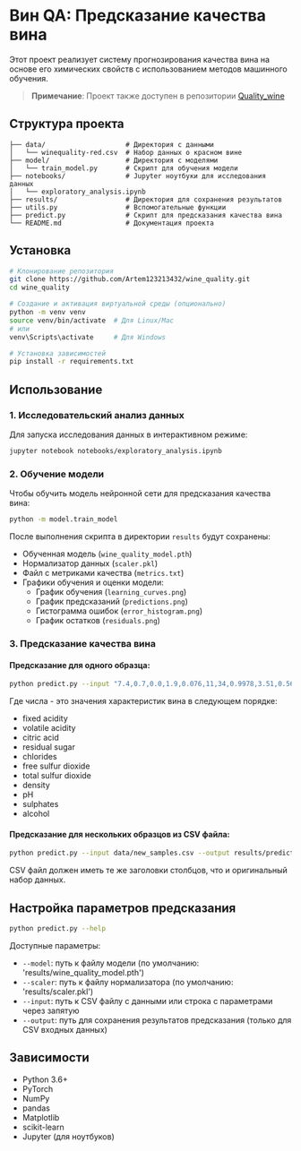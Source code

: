 # Вин QA: Предсказание качества вина

Этот проект реализует систему прогнозирования качества вина на основе его химических свойств с использованием методов машинного обучения.

> **Примечание**: Проект также доступен в репозитории [Quality_wine](https://github.com/Artem123213432/Quality_wine.git)

## Структура проекта

```
├── data/                    # Директория с данными
│   └── winequality-red.csv  # Набор данных о красном вине
├── model/                   # Директория с моделями
│   └── train_model.py       # Скрипт для обучения модели
├── notebooks/               # Jupyter ноутбуки для исследования данных
│   └── exploratory_analysis.ipynb
├── results/                 # Директория для сохранения результатов
├── utils.py                 # Вспомогательные функции
├── predict.py               # Скрипт для предсказания качества вина
└── README.md                # Документация проекта
```

## Установка

```bash
# Клонирование репозитория
git clone https://github.com/Artem123213432/wine_quality.git
cd wine_quality

# Создание и активация виртуальной среды (опционально)
python -m venv venv
source venv/bin/activate  # Для Linux/Mac
# или
venv\Scripts\activate     # Для Windows

# Установка зависимостей
pip install -r requirements.txt
```

## Использование

### 1. Исследовательский анализ данных

Для запуска исследования данных в интерактивном режиме:

```bash
jupyter notebook notebooks/exploratory_analysis.ipynb
```

### 2. Обучение модели

Чтобы обучить модель нейронной сети для предсказания качества вина:

```bash
python -m model.train_model
```

После выполнения скрипта в директории `results` будут сохранены:
- Обученная модель (`wine_quality_model.pth`)
- Нормализатор данных (`scaler.pkl`)
- Файл с метриками качества (`metrics.txt`)
- Графики обучения и оценки модели:
  - График обучения (`learning_curves.png`)
  - График предсказаний (`predictions.png`)
  - Гистограмма ошибок (`error_histogram.png`)
  - График остатков (`residuals.png`)

### 3. Предсказание качества вина

#### Предсказание для одного образца:

```bash
python predict.py --input "7.4,0.7,0.0,1.9,0.076,11,34,0.9978,3.51,0.56,9.4"
```

Где числа - это значения характеристик вина в следующем порядке:
- fixed acidity
- volatile acidity
- citric acid
- residual sugar
- chlorides
- free sulfur dioxide
- total sulfur dioxide
- density
- pH
- sulphates
- alcohol

#### Предсказание для нескольких образцов из CSV файла:

```bash
python predict.py --input data/new_samples.csv --output results/predictions.csv
```

CSV файл должен иметь те же заголовки столбцов, что и оригинальный набор данных.

## Настройка параметров предсказания

```bash
python predict.py --help
```

Доступные параметры:
- `--model`: путь к файлу модели (по умолчанию: 'results/wine_quality_model.pth')
- `--scaler`: путь к файлу нормализатора (по умолчанию: 'results/scaler.pkl')
- `--input`: путь к CSV файлу с данными или строка с параметрами через запятую
- `--output`: путь для сохранения результатов предсказания (только для CSV входных данных)

## Зависимости

- Python 3.6+
- PyTorch
- NumPy
- pandas
- Matplotlib
- scikit-learn
- Jupyter (для ноутбуков) 